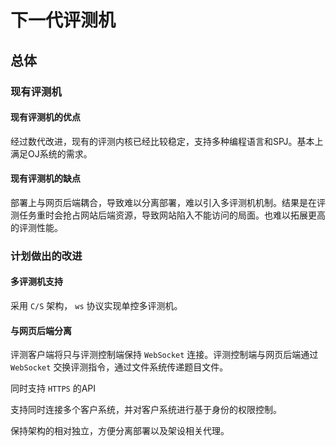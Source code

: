 # 下一代评测机

## 总体

### 现有评测机

#### 现有评测机的优点

经过数代改进，现有的评测内核已经比较稳定，支持多种编程语言和SPJ。基本上满足OJ系统的需求。

#### 现有评测机的缺点

部署上与网页后端耦合，导致难以分离部署，难以引入多评测机机制。结果是在评测任务重时会抢占网站后端资源，导致网站陷入不能访问的局面。也难以拓展更高的评测性能。

### 计划做出的改进

#### 多评测机支持

采用 `C/S` 架构， `ws` 协议实现单控多评测机。

#### 与网页后端分离

评测客户端将只与评测控制端保持 `WebSocket` 连接。评测控制端与网页后端通过 `WebSocket` 交换评测指令，通过文件系统传递题目文件。

同时支持 `HTTPS` 的API

支持同时连接多个客户系统，并对客户系统进行基于身份的权限控制。

保持架构的相对独立，方便分离部署以及架设相关代理。
